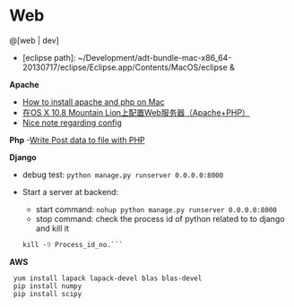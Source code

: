 Web
===========


@[web | dev]

- [eclipse path]: ~/Development/adt-bundle-mac-x86_64-20130717/eclipse/Eclipse.app/Contents/MacOS/eclipse &

**Apache**
- [How to install apache and php on Mac](http://machiine.com/2013/how-to-install-apache-and-php-on-a-mac-with-osx-10-8-mamp-part-1/)
- [在OS X 10.8 Mountain Lion上配置Web服务器（Apache+PHP）](http://blog.shengbin.me/posts/os-x-10.8-mountain-lion-setup-web-server-apache-php/)
- [Nice note regarding config](http://note.rpsh.net/posts/2013/11/27/osx-10-9-apache-server-php-mysql)


**Php**
-[Write Post data to file with PHP](http://stackoverflow.com/questions/4742898/write-post-data-to-file-with-php)


**Django**
- debug test: `python manage.py runserver 0.0.0.0:8000`
- Start a server at backend: 
	- start command: `nohup python manage.py runserver 0.0.0.0:8000`
	- stop command: check the process id of python related to to django and kill it

	```ps -ef|grep python
	kill -9 Process_id_no.```


**AWS**

```
 yum install lapack lapack-devel blas blas-devel
 pip install numpy
 pip install scipy
```